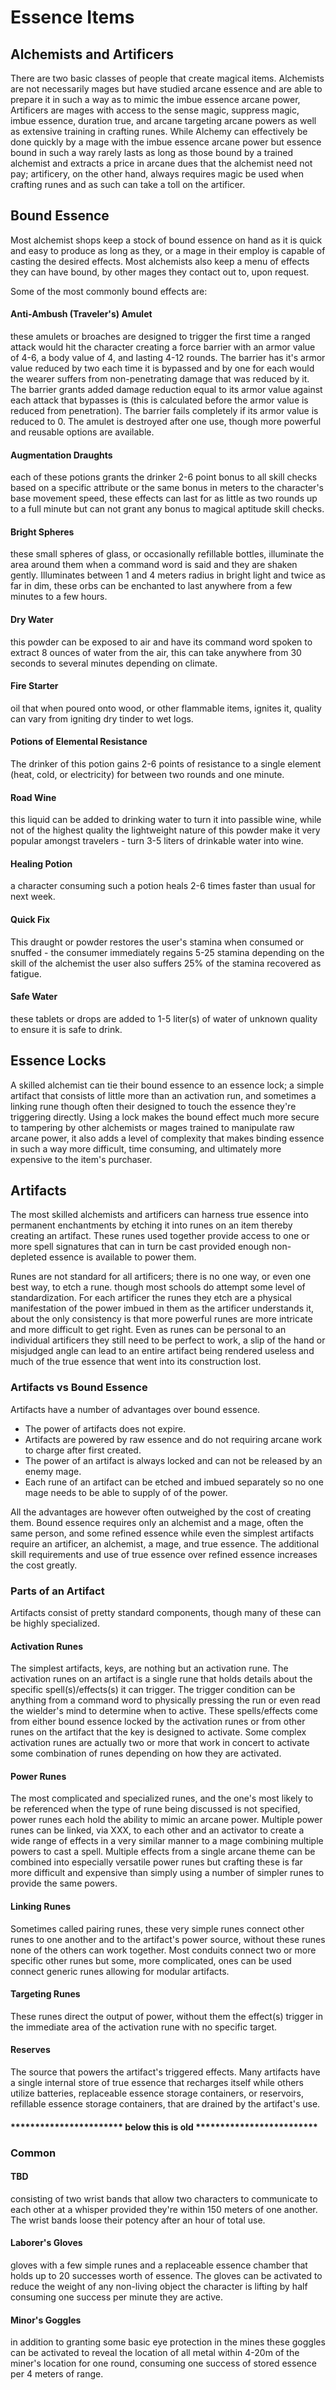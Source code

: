 # Essence Items
## Alchemists and Artificers
There are two basic classes of people that create magical items. Alchemists are not necessarily mages but have studied arcane essence and are able to prepare it in such a way as to mimic the imbue essence arcane power, Artificers are mages with access to the sense magic, suppress magic, imbue essence, duration true, and arcane targeting arcane powers as well as extensive training in crafting runes. While Alchemy can effectively be done quickly by a mage with the imbue essence arcane power but essence bound in such a way rarely lasts as long as those bound by a trained alchemist and extracts a price in arcane dues that the alchemist need not pay; artificery, on the other hand, always requires magic be used when crafting runes and as such can take a toll on the artificer.

## Bound Essence
Most alchemist shops keep a stock of bound essence on hand as it is quick and easy to produce as long as they, or a mage in their employ is capable of casting the desired effects. Most alchemists also keep a menu of effects they can have bound, by other mages they contact out to, upon request.

Some of the most commonly bound effects are:

#### Anti-Ambush (Traveler's) Amulet
 these amulets or broaches are designed to trigger the first time a ranged attack would hit the character creating a force barrier with an armor value of 4-6, a body value of 4, and lasting 4-12 rounds. The barrier has it's armor value reduced by two each time it is bypassed and by one for each would the wearer suffers from non-penetrating damage that was reduced by it. The barrier grants added damage reduction equal to its armor value against each attack that bypasses is (this is calculated before the armor value is reduced from penetration). The barrier fails completely if its armor value is reduced to 0. The amulet is destroyed after one use, though more powerful and reusable options are available.

#### Augmentation Draughts
 each of these potions grants the drinker 2-6 point bonus to all skill checks based on a specific attribute or the same bonus in meters to the character's base movement speed, these effects can last for as little as two rounds up to a full minute but can not grant any bonus to magical aptitude skill checks.

#### Bright Spheres
 these small spheres of glass, or occasionally refillable bottles, illuminate the area around them when a command word is said and they are shaken gently. Illuminates between 1 and 4 meters radius in bright light and twice as far in dim, these orbs can be enchanted to last anywhere from a few minutes to a few hours.

#### Dry Water
 this powder can be exposed to air and have its command word spoken to extract 8 ounces of water from the air, this can take anywhere from 30 seconds to several minutes depending on climate.

#### Fire Starter
 oil that when poured onto wood, or other flammable items, ignites it, quality can vary from igniting dry tinder to wet logs.

#### Potions of Elemental Resistance
 The drinker of this potion gains 2-6 points of resistance to a single element (heat, cold, or electricity) for between two rounds and one minute.

#### Road Wine
 this liquid can be added to drinking water to turn it into passible wine, while not of the highest quality the lightweight nature of this powder make it very popular amongst travelers - turn 3-5 liters of drinkable water into wine.

#### Healing Potion
 a character consuming such a potion heals 2-6 times faster than usual for next week.

#### Quick Fix
 This draught or powder restores the user's stamina when consumed or snuffed - the consumer immediately regains 5-25 stamina depending on the skill of the alchemist the user also suffers 25% of the stamina recovered as fatigue.

#### Safe Water
 these tablets or drops are added to 1-5 liter(s) of water of unknown quality to ensure it is safe to drink.


## Essence Locks
A skilled alchemist can tie their bound essence to an essence lock; a simple artifact that consists of little more than an activation run, and sometimes a linking rune though often their designed to touch the essence they're triggering directly. Using a lock makes the bound effect much more secure to tampering by other alchemists or mages trained to manipulate raw arcane power, it also adds a level of complexity that makes binding essence in such a way more difficult, time consuming, and ultimately more expensive to the item's purchaser.


## Artifacts
The most skilled alchemists and artificers can harness true essence into permanent enchantments by etching it into runes on an item thereby creating an artifact. These runes used together provide access to one or more spell signatures that can in turn be cast provided enough non-depleted essence is available to power them.

Runes are not standard for all artificers; there is no one way, or even one best way, to etch a rune. though most schools do attempt some level of standardization. For each artificer the runes they etch are a physical manifestation of the power imbued in them as the artificer understands it, about the only consistency is that more powerful runes are more intricate and more difficult to get right. Even as runes can be personal to an individual artificers they still need to be perfect to work, a slip of the hand or misjudged angle can lead to an entire artifact being rendered useless and much of the true essence that went into its construction lost.


### Artifacts vs Bound Essence
Artifacts have a number of advantages over bound essence.
* The power of artifacts does not expire.
* Artifacts are powered by raw essence and do not requiring arcane work to charge after first created.
* The power of an artifact is always locked and can not be released by an enemy mage.
* Each rune of an artifact can be etched and imbued separately so no one mage needs to be able to supply of of the power.

All the advantages are however often outweighed by the cost of creating them. Bound essence requires only an alchemist and a mage, often the same person, and some refined essence while even the simplest artifacts require an artificer, an alchemist, a mage, and true essence. The additional skill requirements and use of true essence over refined essence increases the cost greatly.

### Parts of an Artifact
Artifacts consist of pretty standard components, though many of these can be highly specialized.

#### Activation Runes
 The simplest artifacts, keys, are nothing but an activation rune. The activation runes on an artifact is a single  rune that holds details about the specific spell(s)/effects(s) it can trigger. The trigger condition can be anything from a command word to physically pressing the run or even read the wielder's mind to determine when to active. These spells/effects come from either bound essence locked by the activation runes or from other runes on the artifact that the key is designed to activate. Some complex activation runes are actually two or more that work in concert to activate some combination of runes depending on how they are activated.

#### Power Runes
 The most complicated and specialized runes, and the one's most likely to be referenced when the type of rune being discussed is not specified, power runes each hold the ability to mimic an arcane power. Multiple power runes can be linked, via XXX, to each other and an activator to create a wide range of effects in a very similar manner to a mage combining multiple powers to cast a spell. Multiple effects from a single arcane theme can be combined into especially versatile power runes but crafting these is far more difficult and expensive than simply using a number of simpler runes to provide the same powers.

#### Linking Runes
 Sometimes called pairing runes, these very simple runes connect other runes to one another and to the artifact's power source, without these runes none of the others can work together. Most conduits connect two or more specific other runes but some, more complicated, ones can be used connect generic runes allowing for modular artifacts.

#### Targeting Runes
 These runes direct the output of power, without them the effect(s) trigger in the immediate area of the activation rune with no specific target.

#### Reserves
 The source that powers the artifact's triggered effects. Many artifacts have a single internal store of true essence that recharges itself while others utilize batteries, replaceable essence storage containers, or reservoirs, refillable essence storage containers, that are drained by the artifact's use.


#### *********************** below this is old *************************
### Common


#### TBD
 consisting of two wrist bands that allow two characters to communicate to each other at a whisper provided they're within 150 meters of one another. The wrist bands loose their potency after an hour of total use.

#### Laborer's Gloves
 gloves with a few simple runes and a replaceable essence chamber that holds up to 20 successes worth of essence. The gloves can be activated to reduce the weight of any non-living object the character is lifting by half consuming one success per minute they are active.

#### Minor's Goggles
 in addition to granting some basic eye protection in the mines these goggles can be activated to reveal the location of all metal within 4-20m of the miner's location for one round, consuming one success of stored essence per 4 meters of range.
